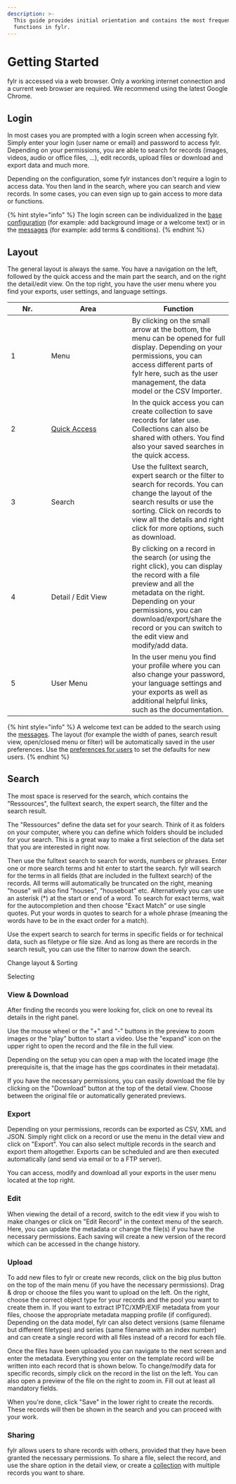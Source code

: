 ```yaml
---
description: >-
  This guide provides initial orientation and contains the most frequently used
  functions in fylr.
---
```


# Getting Started

fylr is accessed via a web browser. Only a working internet connection and a current web browser are required. We recommend using the latest Google Chrome.

## Login

In most cases you are prompted with a login screen when accessing fylr. Simply enter your login (user name or email) and password to access fylr. Depending on your permissions, you are able to search for records (images, videos, audio or office files, ...), edit records, upload files or download and export data and much more.

Depending on the configuration, some fylr instances don't require a login to access data. You then land in the search, where you can search and view records. In some cases, you can even sign up to gain access to more data or functions.&#x20;

{% hint style="info" %}
The login screen can be individualized in the [base configuration](../for-administrators/readme/) (for example: add background image or a welcome text) or in the [messages](../for-administrators/messages.md) (for example: add terms & conditions).
{% endhint %}



## Layout

The general layout is always the same. You have a navigation on the left, followed by the quick access and the main part the search, and on the right the detail/edit view. On the top right, you have the user menu where you find your exports, user settings, and language settings.

<table><thead><tr><th width="75.66666666666666">Nr.</th><th width="168">Area</th><th>Function</th></tr></thead><tbody><tr><td>1</td><td>Menu</td><td>By clicking on the small arrow at the bottom, the menu can be opened for full display. Depending on your permissions, you can access different parts of fylr here, such as the user management, the data model or the CSV Importer.</td></tr><tr><td>2</td><td><a href="quick-access/">Quick Access</a></td><td>In the quick access you can create collection to save records for later use. Collections can also be shared with others. You find also your saved searches in the quick access.</td></tr><tr><td>3</td><td>Search</td><td>Use the fulltext search, expert search or the filter to search for records. You can change the layout of the search results or use the sorting. Click on records to view all the details and right click for more options, such as download.</td></tr><tr><td>4</td><td>Detail / Edit View</td><td>By clicking on a record in the search (or using the right click), you can display the record with a file preview and all the metadata on the right. Depending on your permissions, you can download/export/share the record or you can switch to the edit view and modify/add data.</td></tr><tr><td>5</td><td>User Menu</td><td>In the user menu you find your profile where you can also change your password, your language settings and your exports as well as additional helpful links, such as the documentation.</td></tr></tbody></table>

{% hint style="info" %}
A welcome text can be added to the search using the [messages](../for-administrators/messages.md). The layout (for example the width of panes, search result view, open/closed menu or filter) will be automatically saved in the user preferences. Use the [preferences for users](../for-administrators/permissions/groups.md#general) to set the defaults for new users.
{% endhint %}



## Search

The most space is reserved for the search, which contains the "Ressources", the fulltext search, the expert search, the filter and the search result.

The "Ressources" define the data set for your search. Think of it as folders on your computer, where you can define which folders should be included for your search. This is a great way to make a first selection of the data set that you are interested in right now.&#x20;

Then use the fulltext search to search for words, numbers or phrases. Enter one or more search terms and hit enter to start the search. fylr will search for the terms in all fields (that are included in the fulltext search) of the records. All terms will automatically be truncated on the right, meaning "house" will also find "houses", "houseboat" etc. Alternatively you can use an asterisk (\*) at the start or end of a word. To search for exact terms, wait for the autocompletion and then choose "Exact Match" or use single quotes. Put your words in quotes to search for a whole phrase (meaning the words have to be in the exact order for a match).&#x20;

Use the expert search to search for terms in specific fields or for technical data, such as filetype or file size. And as long as there are records in the search result, you can use the filter to narrow down the search.

Change layout & Sorting

Selecting



### View & Download

After finding the records you were looking for, click on one to reveal its details in the right panel.&#x20;

Use the mouse wheel or the "+" and "-" buttons in the preview to zoom images or the "play" button to start a video. Use the "expand" icon on the upper right to open the record and the file in the full view.

Depending on the setup you can open a map with the located image (the prerequisite is, that the image has the gps coordinates in their metadata).

If you have the necessary permissions, you can easily download the file by clicking on the "Download" button at the top of the detail view. Choose between the original file or automatically generated previews.&#x20;



### Export

Depending on your permissions, records can be exported as CSV, XML and JSON. Simply right click on a record or use the menu in the detail view and click on "Export". You can also select multiple records in the search and export them altogether. Exports can be scheduled and are then executed automatically (and send via email or to a FTP server).

You can access, modify and download all your exports in the user menu located at the top right.&#x20;



### Edit

When viewing the detail of a record, switch to the edit view if you wish to make changes or click on "Edit Record" in the context menu of the search. Here, you can update the metadata or change the file(s) if you have the necessary permissions. Each saving will create a new version of the record which can be accessed in the change history.



### Upload

To add new files to fylr or create new records, click on the big plus button on the top of the main menu (if you have the necessary permissions). Drag & drop or choose the files you want to upload on the left. On the right, choose the correct object type for your records and the pool you want to create them in. If you want to extract IPTC/XMP/EXIF metadata from your files, choose the appropriate metadata mapping profile (if configured). Depending on the data model, fylr can also detect versions (same filename but different filetypes) and series (same filename with an index number) and can create a single record with all files instead of a record for each file.&#x20;

Once the files have been uploaded you can navigate to the next screen and enter the metadata. Everything you enter on the template record will be written into each record that is shown below. To change/modify data for specific records, simply click on the record in the list on the left. You can also open a preview of the file on the right to zoom in. Fill out at least all mandatory fields.

When you're done, click "Save" in the lower right to create the records. These records will then be shown in the search and you can proceed with your work.



### Sharing

fylr allows users to share records with others, provided that they have been granted the necessary permissions. To share a file, select the record, and use the share option in the detail view, or create a [collection](quick-access/collections-and-presentations.md#sharing) with multiple records you want to share.



